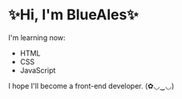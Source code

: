 # ✨Hi, I'm BlueAles✨

I'm learning now:  
- HTML 
- CSS  
- JavaScript

I hope I'll become a front-end developer. (✿◡‿◡)
